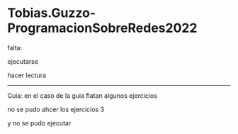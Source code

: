 # Tobias.Guzzo-ProgramacionSobreRedes2022

falta:

ejecutarse

hacer lectura

------------------------------------
Guia:
en el caso de la guia flatan algunos ejercicios 

no se pudo ahcer los ejercicios 3

y no se pudo ejecutar
